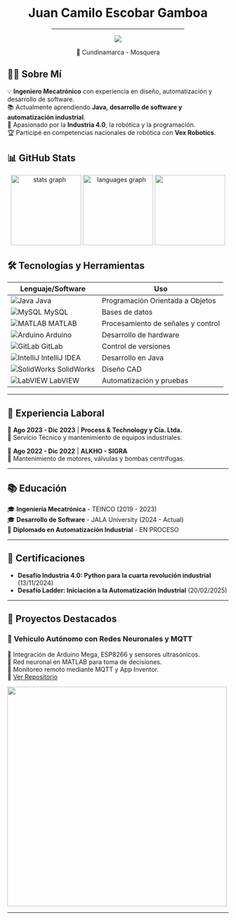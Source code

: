 <div align="center">
  <h1>Juan Camilo Escobar Gamboa</h1>
  <hr width="60%">
  <p>
    <a href="https://www.linkedin.com/in/juan-camilo-escobar-gamboa-b20b7027b/" target="_blank">
      <img src="https://img.shields.io/badge/LinkedIn-Perfil%20Profesional-0077B5?style=for-the-badge&logo=linkedin&logoColor=white" />
    </a>
  </p>
  <p>📍 Cundinamarca - Mosquera</p>
</div>




## 👩‍💻 Sobre Mí  

💡 **Ingeniero Mecatrónico** con experiencia en diseño, automatización y desarrollo de software.  
📚 Actualmente aprendiendo **Java, desarrollo de software y automatización industrial**.  
🎯 Apasionado por la **Industria 4.0**, la robótica y la programación.  
🏆 Participé en competencias nacionales de robótica con **Vex Robotics**.  



## 📊 GitHub Stats  

<div align="center">
  <img src="https://github-readme-stats.vercel.app/api?username=CamiloEscobar25&hide_title=false&hide_rank=false&show_icons=true&include_all_commits=true&count_private=true&disable_animations=false&theme=dracula&locale=en&hide_border=false&order=1" height="160" alt="stats graph" />
  <img src="https://github-readme-stats.vercel.app/api/top-langs?username=CamiloEscobar25&locale=en&hide_title=false&layout=compact&card_width=320&langs_count=6&theme=dracula&hide_border=false&order=2" height="160" alt="languages graph" />
  <img src="https://github-readme-streak-stats.herokuapp.com/?user=CamiloEscobar25&theme=dracula&hide_border=false" height="160"/>
</div>


## 🛠️ Tecnologías y Herramientas  

| Lenguaje/Software  | Uso |
|--------------------|--------------------------------|
| ![Java](https://cdn.jsdelivr.net/gh/devicons/devicon/icons/java/java-original.svg) Java  | Programación Orientada a Objetos |
| ![MySQL](https://cdn.jsdelivr.net/gh/devicons/devicon/icons/mysql/mysql-original.svg) MySQL  | Bases de datos |
| ![MATLAB](https://cdn.jsdelivr.net/gh/devicons/devicon/icons/matlab/matlab-original.svg) MATLAB  | Procesamiento de señales y control |
| ![Arduino](https://cdn.jsdelivr.net/gh/devicons/devicon/icons/arduino/arduino-original.svg) Arduino  | Desarrollo de hardware |
| ![GitLab](https://cdn.jsdelivr.net/gh/devicons/devicon/icons/gitlab/gitlab-original.svg) GitLab  | Control de versiones |
| ![IntelliJ](https://cdn.jsdelivr.net/gh/devicons/devicon/icons/intellij/intellij-original.svg) IntelliJ IDEA  | Desarrollo en Java |
| ![SolidWorks](https://img.icons8.com/color/110/solidworks.png) SolidWorks  | Diseño CAD |
| ![LabVIEW](https://cdn.jsdelivr.net/gh/devicons/devicon/icons/labview/labview-original.svg) LabVIEW  | Automatización y pruebas |

---

## 💼 Experiencia Laboral  

📆 **Ago 2023 - Dic 2023** | **Process & Technology y Cía. Ltda.**  
🔧 Servicio Técnico y mantenimiento de equipos industriales.  

📆 **Ago 2022 - Dic 2022** | **ALKHO - SIGRA**  
🔧 Mantenimiento de motores, válvulas y bombas centrífugas.  

---

## 📚 Educación  

🎓 **Ingeniería Mecatrónica** - TEINCO (2019 - 2023)  
🎓 **Desarrollo de Software** - JALA University (2024 - Actual)  
📜 **Diplomado en Automatización Industrial** - EN PROCESO  

---

## 📜 Certificaciones  

- **Desafío Industria 4.0: Python para la cuarta revolución industrial** (13/11/2024)  
- **Desafío Ladder: Iniciación a la Automatización Industrial** (20/02/2025)  

---

## 🚀 Proyectos Destacados  

### 🚗 **Vehículo Autónomo con Redes Neuronales y MQTT**  
🔹 Integración de Arduino Mega, ESP8266 y sensores ultrasónicos.  
🔹 Red neuronal en MATLAB para toma de decisiones.  
🔹 Monitoreo remoto mediante MQTT y App Inventor.  
📎 [Ver Repositorio](https://github.com/CamiloEscobar25/Proyecto-Algebra)  

<img src="https://i.ibb.co/1GpFbxvm/Whats-App-Image-2025-02-13-at-6-58-26-PM-1.jpg" width="500"/>

---
